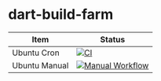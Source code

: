 # dart-build-farm

| Item              | Status                                                                                                                                 |
| ----------------- | -------------------------------------------------------------------------------------------------------------------------------------- |
| Ubuntu Cron       | [![CI](https://github.com/dartsim/dart-build-farm/actions/workflows/ubuntu.yml/badge.svg)](https://github.com/dartsim/dart-build-farm/actions/workflows/ubuntu.yml) |
| Ubuntu Manual     | [![Manual Workflow](https://github.com/dartsim/dart-build-farm/actions/workflows/manual.yml/badge.svg)](https://github.com/dartsim/dart-build-farm/actions/workflows/manual.yml) |

